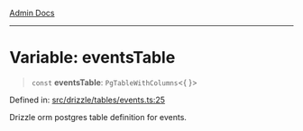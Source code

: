 [Admin Docs](/)

***

# Variable: eventsTable

> `const` **eventsTable**: `PgTableWithColumns`\<\{ \}\>

Defined in: [src/drizzle/tables/events.ts:25](https://github.com/gautam-divyanshu/talawa-api/blob/84910820371ade6fdca33545b3a0fc1e929731b2/src/drizzle/tables/events.ts#L25)

Drizzle orm postgres table definition for events.
